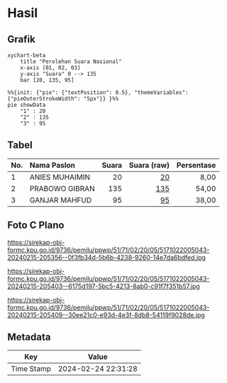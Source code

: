 # Hasil

## Grafik

```mermaid
xychart-beta
    title "Perolehan Suara Nasional"
    x-axis [01, 02, 03]
    y-axis "Suara" 0 --> 135
    bar [20, 135, 95]
```

```mermaid
%%{init: {"pie": {"textPosition": 0.5}, "themeVariables": {"pieOuterStrokeWidth": "5px"}} }%%
pie showData
    "1" : 20
    "2" : 135
    "3" : 95
```

## Tabel

| No. | Nama Paslon    | Suara | Suara (raw) | Persentase |
|:--- |:-------------- | -----:| -----------:| ----------:|
| 1   | ANIES MUHAIMIN | 20    | [20][p-1]   | 8,00       |
| 2   | PRABOWO GIBRAN | 135   | [135][p-2]  | 54,00      |
| 3   | GANJAR MAHFUD  | 95    | [95][p-3]   | 38,00      |


[p-1]: https://github.com/gigit-pemilu/pemilu-2024/blob/main/pilpres/hitung-suara/sub/51-bali/sub/71-kota-denpasar/sub/02-denpasar-timur/sub/2005-kesiman-kertalangu/sub/043-tps/sub/paslon-1.txt
[p-2]: https://github.com/gigit-pemilu/pemilu-2024/blob/main/pilpres/hitung-suara/sub/51-bali/sub/71-kota-denpasar/sub/02-denpasar-timur/sub/2005-kesiman-kertalangu/sub/043-tps/sub/paslon-2.txt
[p-3]: https://github.com/gigit-pemilu/pemilu-2024/blob/main/pilpres/hitung-suara/sub/51-bali/sub/71-kota-denpasar/sub/02-denpasar-timur/sub/2005-kesiman-kertalangu/sub/043-tps/sub/paslon-3.txt

## Foto C Plano

https://sirekap-obj-formc.kpu.go.id/9736/pemilu/ppwp/51/71/02/20/05/5171022005043-20240215-205356--0f3fb34d-5b6b-4238-9260-14e7da6bdfed.jpg

https://sirekap-obj-formc.kpu.go.id/9736/pemilu/ppwp/51/71/02/20/05/5171022005043-20240215-205403--6175d197-5bc5-4213-8ab0-c91f7f351b57.jpg

https://sirekap-obj-formc.kpu.go.id/9736/pemilu/ppwp/51/71/02/20/05/5171022005043-20240215-205409--30ee21c0-e93d-4e3f-8db8-54119f9028de.jpg


## Metadata

| Key        | Value               |
| ---------- | ------------------- |
| Time Stamp | 2024-02-24 22:31:28 |




